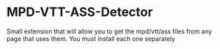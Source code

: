 # MPD-VTT-ASS-Detector
Small extension that will allow you to get the mpd/vtt/ass files from any page that uses them.
You must install each one separately
